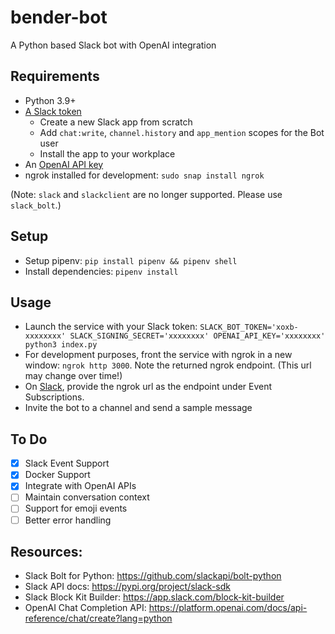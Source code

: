 # bender-bot

A Python based Slack bot with OpenAI integration

## Requirements
- Python 3.9+
- [A Slack token](https://api.slack.com/apps)
	- Create a new Slack app from scratch
	- Add `chat:write`, `channel.history` and `app_mention` scopes for the Bot user
	- Install the app to your workplace
- An [OpenAI API key](https://platform.openai.com/account/api-keys)
- ngrok installed for development: `sudo snap install ngrok`

(Note: `slack` and `slackclient` are no longer supported. Please use `slack_bolt`.)

## Setup
- Setup pipenv: `pip install pipenv && pipenv shell`
- Install dependencies: `pipenv install`

## Usage
- Launch the service with your Slack token: `SLACK_BOT_TOKEN='xoxb-xxxxxxxx' SLACK_SIGNING_SECRET='xxxxxxxx' OPENAI_API_KEY='xxxxxxxx' python3 index.py` 
- For development purposes, front the service with ngrok in a new window: `ngrok http 3000`. Note the returned ngrok endpoint. (This url may change over time!)
- On [Slack](https://api.slack.com/apps), provide the ngrok url as the endpoint under Event Subscriptions.
- Invite the bot to a channel and send a sample message

## To Do
- [x] Slack Event Support
- [x] Docker Support
- [x] Integrate with OpenAI APIs
- [ ] Maintain conversation context
- [ ] Support for emoji events
- [ ] Better error handling

## Resources:
- Slack Bolt for Python: https://github.com/slackapi/bolt-python
- Slack API docs: https://pypi.org/project/slack-sdk
- Slack Block Kit Builder: https://app.slack.com/block-kit-builder
- OpenAI Chat Completion API: https://platform.openai.com/docs/api-reference/chat/create?lang=python